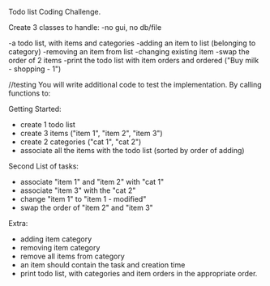 Todo list Coding Challenge.

Create 3 classes to handle:
-no gui, no db/file

-a todo list, with items and categories
-adding an item to list (belonging to category)
-removing an item from list
-changing existing item
-swap the order of 2 items
-print the todo list with item orders and ordered ("Buy milk - shopping - 1")

//testing
You will write additional code to test the implementation. By calling functions to:

Getting Started:

- create 1 todo list
- create 3 items ("item 1", "item 2", "item 3")
- create 2 categories ("cat 1", "cat 2")
- associate all the items with the todo list (sorted by order of adding)

Second List of tasks:

- associate "item 1" and "item 2" with "cat 1"
- associate "item 3" with the "cat 2"
- change "item 1" to "item 1 - modified"
- swap the order of "item 2" and "item 3"

Extra:

- adding item category
- removing item category
- remove all items from category
- an item should contain the task and creation time
- print todo list, with categories and item orders in the appropriate order.
